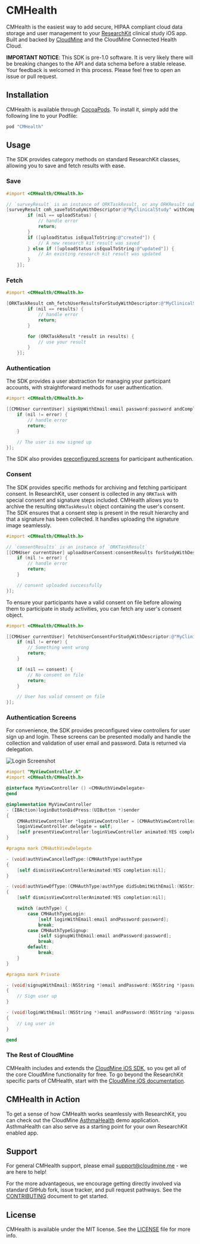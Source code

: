 # CMHealth

CMHealth is the easiest way to add secure, HIPAA compliant cloud data storage
and user management to your [ResearchKit](http://researchkit.org/) clinical study
iOS app.  Built and backed by [CloudMine](https://cloudmineinc.com/) and the
CloudMine Connected Health Cloud.

**IMPORTANT NOTICE**: This SDK is pre-1.0 software. It is very likely there will
be breaking changes to the API and data schema before a stable release. Your
feedback is welcomed in this process. Please feel free to open an issue or
pull request.


## Installation

CMHealth is available through [CocoaPods](http://cocoapods.org). To install
it, simply add the following line to your Podfile:

```ruby
pod "CMHealth"
```

## Usage

The SDK provides category methods on standard ResearchKit classes, allowing you to save
and fetch results with ease.

### Save
```Objective-C
#import <CMHealth/CMHealth.h>

// `surveyResult` is an instance of ORKTaskResult, or any ORKResult subclass
[surveyResult cmh_saveToStudyWithDescriptor:@"MyClinicalStudy" withCompletion:^(NSString *uploadStatus, NSError *error) {
        if (nil == uploadStatus) {
            // handle error
            return;
        }
        if ([uploadStatus isEqualToString:@"created"]) {
            // A new research kit result was saved
        } else if ([uploadStatus isEqualToString:@"updated"]) {
            // An existing research kit result was updated
        }
    }];
```

### Fetch
```Objective-C
#import <CMHealth/CMHealth.h>

[ORKTaskResult cmh_fetchUserResultsForStudyWithDescriptor:@"MyClinicalStudy" withCompletion:^(NSArray *results, NSError *error) {
        if (nil == results) {
            // handle error
            return;
        }

        for (ORKTaskResult *result in results) {
            // use your result
        }
    }];
```

### Authentication
The SDK provides a user abstraction for managing your participant accounts, with straightforward
methods for user authentication.

```Objective-C
#import <CMHealth/CMHealth.h>

[[CMHUser currentUser] signUpWithEmail:email password:password andCompletion:^(NSError *error) {
    if (nil != error) {
        // handle error
        return;
    }

    // The user is now signed up
}];
```

The SDK also provides [preconfigured screens](#authentication-screens)
for participant authentication.

### Consent

The SDK provides specific methods for archiving and fetching participant consent.
In ResearchKit, user consent is collected in any `ORKTask` with special consent and signature
steps included. CMHealth allows you to archive the resulting `ORKTaskResult` object
containing the user's consent. The SDK ensures that a consent step is present in the result hierarchy and that a signature has been collected. It handles uploading the signature image seamlessly.

```Objective-C
#import <CMHealth/CMHealth.h>

// `consentResults` is an instance of `ORKTaskResult`
[[CMHUser currentUser] uploadUserConsent:consentResults forStudyWithDescriptor:@"MyClinicalStudy" andCompletion:^(NSError * consentError) {
    if (nil != error) {
        // handle error
        return;
    }

    // consent uploaded successfully
}];
```

To ensure your participants have a valid consent on file before allowing them to participate in study activities, you can fetch any user's consent object.

```Objective-C
#import <CMHealth/CMHealth.h>

[[CMHUser currentUser] fetchUserConsentForStudyWithDescriptor:@"MyClinicalStudy" andCompletion:^(CMHConsent *consent, NSError *error) {
    if (nil != error) {
        // Something went wrong
        return;
    }

    if (nil == consent) {
        // No consent on file
        return;
    }

    // User has valid consent on file
}];

```

### Authentication Screens

For convenience, the SDK provides preconfigured view controllers for user sign up and login.
These screens can be presented modally and handle the collection and validation of user
email and password. Data is returned via delegation.

![Login Screenshot](./CMHealth-SDK-Login-Screen.png)

```Objective-C
#import "MyViewController.h"
#import <CMHealth/CMHealth.h>

@interface MyViewController () <CMHAuthViewDelegate>
@end

@implementation MyViewController
- (IBAction)loginButtonDidPress:(UIButton *)sender
{
    CMHAuthViewController *loginViewController = [CMHAuthViewController loginViewController];
    loginViewController.delegate = self;
    [self presentViewController:loginViewController animated:YES completion:nil];
}

#pragma mark CMHAuthViewDelegate

- (void)authViewCancelledType:(CMHAuthType)authType
{
    [self dismissViewControllerAnimated:YES completion:nil];
}

- (void)authViewOfType:(CMHAuthType)authType didSubmitWithEmail:(NSString *)email andPassword:(NSString *)password
{
    [self dismissViewControllerAnimated:YES completion:nil];

    switch (authType) {
        case CMHAuthTypeLogin:
            [self loginWithEmail:email andPassword:password];
            break;
        case CMHAuthTypeSignup:
            [self signupWithEmail:email andPassword:password];
            break;
        default:
            break;
    }
}

#pragma mark Private

- (void)signupWithEmail:(NSString *)email andPassword:(NSString *)password
{
    // Sign user up
}

- (void)loginWithEmail:(NSString *)email andPassword:(NSString *a)password
{
    // Log user in
}

@end
```

### The Rest of CloudMine

CMHealth includes and extends the [CloudMine iOS SDK](https://cocoapods.org/pods/CloudMine), so you
get all of the core CloudMine functionality for free.  To go beyond the ResearchKit specific parts
of CMHealth, start with the [CloudMine iOS documentation](https://cloudmine.io/docs/#/ios).


## CMHealth in Action

To get a sense of how CMHealth works seamlessly with ResearchKit, you can check out the CloudMine
[AsthmaHealth](https://github.com/cloudmine/AsthmaHealth/) demo application.  AsthmaHealth
can also serve as a starting point for your own ResearchKit enabled app.


## Support

For general CMHealth support, please email support@cloudmine.me - we are here to help!

For the more advantageous, we encourage getting directly involved via standard GitHub
fork, issue tracker, and pull request pathways.  See the [CONTRIBUTING](CONTRIBUTING.md)
document to get started.


## License

CMHealth is available under the MIT license. See the [LICENSE](LICENSE) file for more info.

